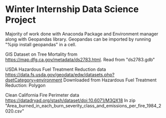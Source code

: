 # Winter Internship Data Science Project

Majority of work done with Anaconda Package and Environment manager along with Geopandas library.
Geopandas can be imported by running "%pip install geopandas" in a cell.

GIS Dataset on Tree Mortality from  https://map.dfg.ca.gov/metadata/ds2783.html.
Read from "ds2783.gdb"

USDA Hazardous Fuel Treatment Reduction data https://data.fs.usda.gov/geodata/edw/datasets.php?dsetCategory=environment
Downloaded from Hazardous Fuel Treatment Reduction: Polygon

Clean California Fire Perimeter data https://datadryad.org/stash/dataset/doi:10.6071/M3QX18
In zip "Area_burned_in_each_burn_severity_class_and_emissions_per_fire_1984_2020.csv"